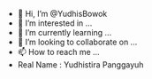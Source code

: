 - 👋 Hi, I’m @YudhisBowok
- 👀 I’m interested in ...
- 🌱 I’m currently learning ...
- 💞️ I’m looking to collaborate on ...
- 📫 How to reach me ...
- Real Name : Yudhistira Panggayuh
<!---
YudhisBowok/YudhisBowok is a ✨ special ✨ repository because its `README.md` (this file) appears on your GitHub profile.
You can click the Preview link to take a look at your changes.
--->

